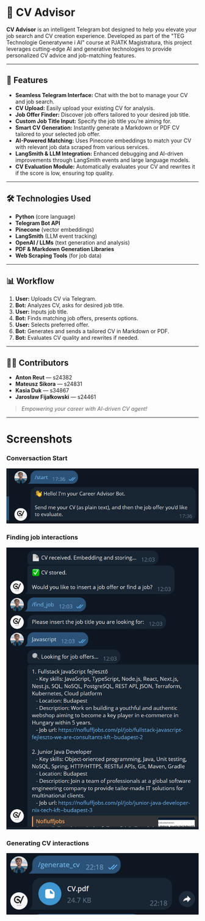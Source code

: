 # 💼 CV Advisor

**CV Advisor** is an intelligent Telegram bot designed to help you elevate your job search and CV creation experience. Developed as part of the "TEG Technologie Generatywne i AI" course at PJATK Magistratura, this project leverages cutting-edge AI and generative technologies to provide personalized CV advice and job-matching features.

---

## 🚀 Features

- **Seamless Telegram Interface:** Chat with the bot to manage your CV and job search.
- **CV Upload:** Easily upload your existing CV for analysis.
- **Job Offer Finder:** Discover job offers tailored to your desired job title.
- **Custom Job Title Input:** Specify the job title you’re aiming for.
- **Smart CV Generation:** Instantly generate a Markdown or PDF CV tailored to your selected job offer.
- **AI-Powered Matching:** Uses Pinecone embeddings to match your CV with relevant job data scraped from various services.
- **LangSmith & LLM Integration:** Enhanced debugging and AI-driven improvements through LangSmith events and large language models.
- **CV Evaluation Module:** Automatically evaluates your CV and rewrites it if the score is low, ensuring top quality.

---

## 🛠️ Technologies Used

- **Python** (core language)
- **Telegram Bot API**
- **Pinecone** (vector embeddings)
- **LangSmith** (LLM event tracking)
- **OpenAI / LLMs** (text generation and analysis)
- **PDF & Markdown Generation Libraries**
- **Web Scraping Tools** (for job data)

---

## 📊 Workflow

1. **User:** Uploads CV via Telegram.
2. **Bot:** Analyzes CV, asks for desired job title.
3. **User:** Inputs job title.
4. **Bot:** Finds matching job offers, presents options.
5. **User:** Selects preferred offer.
6. **Bot:** Generates and sends a tailored CV in Markdown or PDF.
7. **Bot:** Evaluates CV quality and rewrites if needed.

---

## 🧑‍💻 Contributors

- **Anton Reut** — s24382  
- **Mateusz Sikora** — s24831  
- **Kasia Duk** — s34867  
- **Jarosław Fijałkowski** — s24461 

> _Empowering your career with AI-driven CV agent!_


---
# Screenshots
### Conversaction Start
![img/img.png](img/img.png)
### Finding job interactions
![img/img_2.png](img/img_2.png)
### Generating CV interactions
![img/img_3.png](img/img_3.png)